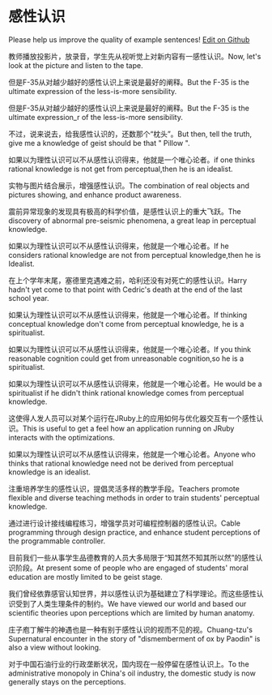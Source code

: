 # 感性认识

Please help us improve the quality of example sentences! [Edit on Github](https://github.com/jiyushe/jiyu-example-sentence-source/blob/main/chinese/ganxingrenshi.md)

<p><span class="chinese">教师播放投影片，放录音，学生先从视听觉上对新内容有一感性认识。</span><span class="english">Now, let's look at the picture and listen to the tape.</span></p>

<p><span class="chinese">但是F-35从对越少越好的感性认识上来说是最好的阐释。</span><span class="english">But the F-35 is the ultimate expression of the less-is-more sensibility.</span></p>

<p><span class="chinese">但是F-35从对越少越好的感性认识上来说是最好的阐释。</span><span class="english">But the F-35 is the ultimate expression_r of the less-is-more sensibility.</span></p>

<p><span class="chinese">不过，说来说去，给我感性认识的，还数那个“枕头”。</span><span class="english">But then, tell the truth, give me a knowledge of geist should be that " Pillow ".</span></p>

<p><span class="chinese">如果以为理性认识可以不从感性认识得来，他就是一个唯心论者。</span><span class="english">if one thinks rational knowledge is not get from perceptual,then he is an idealist.</span></p>

<p><span class="chinese">实物与图片结合展示，增强感性认识。</span><span class="english">The combination of real objects and pictures showing, and enhance product awareness.</span></p>

<p><span class="chinese">震前异常现象的发现具有极高的科学价值，是感性认识上的重大飞跃。</span><span class="english">The discovery of abnormal pre-seismic phenomena, a great leap in perceptual knowledge.</span></p>

<p><span class="chinese">如果以为理性认识可以不从感性认识得来，他就是一个唯心论者。</span><span class="english">If he considers rational knowledge are not from perceptual knowledge,then he is Idealist.</span></p>

<p><span class="chinese">在上个学年末尾，塞德里克遇难之前，哈利还没有对死亡的感性认识。</span><span class="english">Harry hadn't yet come to that point with Cedric's death at the end of the last school year.</span></p>

<p><span class="chinese">如果认为理性认识可以不从感性认识得来，他就是一个唯心论者。</span><span class="english">If thinking conceptual knowledge don't come from perceptual knowledge, he is a spiritualist.</span></p>

<p><span class="chinese">如果以为理性认识可以不从感性认识得来，他就是一个唯心论者。</span><span class="english">If you think reasonable cognition could get from unreasonable cognition,so he is a spiritualist.</span></p>

<p><span class="chinese">如果以为理性认识可以不从感性认识得来，他就是一个唯心论者。</span><span class="english">He would be a spiritualist if he didn't think rational knowledge comes from perceptual knowledge.</span></p>

<p><span class="chinese">这使得人发人员可以对某个运行在JRuby上的应用如何与优化器交互有一个感性认识。</span><span class="english">This is useful to get a feel how an application running on JRuby interacts with the optimizations.</span></p>

<p><span class="chinese">如果以为理性认识可以不从感性认识得来，他就是一个唯心论者。</span><span class="english">Anyone who thinks that rational knowledge need not be derived from perceptual knowledge is an idealist.</span></p>

<p><span class="chinese">注重培养学生的感性认识，提倡灵活多样的教学手段。</span><span class="english">Teachers promote flexible and diverse teaching methods in order to train students' perceptual knowledge.</span></p>

<p><span class="chinese">通过进行设计接线编程练习，增强学员对可编程控制器的感性认识。</span><span class="english">Cable programming through design practice, and enhance student perceptions of the programmable controller.</span></p>

<p><span class="chinese">目前我们一些从事学生品德教育的人员大多局限于“知其然不知其所以然”的感性认识阶段。</span><span class="english">At present some of people who are engaged of students' moral education are mostly limited to be geist stage.</span></p>

<p><span class="chinese">我们曾经依靠感官认知世界，并以感性认识为基础建立了科学理论。而这些感性认识受到了人类生理条件的制约。</span><span class="english">We have viewed our world and based our scientific theories upon perceptions which are limited by human anatomy.</span></p>

<p><span class="chinese">庄子庖丁解牛的神遇也是一种有别于感性认识的视而不见的视。</span><span class="english">Chuang-tzu's Supernatural encounter in the story of "dismemberment of ox by Paodin" is also a view without looking.</span></p>

<p><span class="chinese">对于中国石油行业的行政垄断状况，国内现在一般停留在感性认识上。</span><span class="english">To the administrative monopoly in China's oil industry, the domestic study is now generally stays on the perceptions.</span></p>

